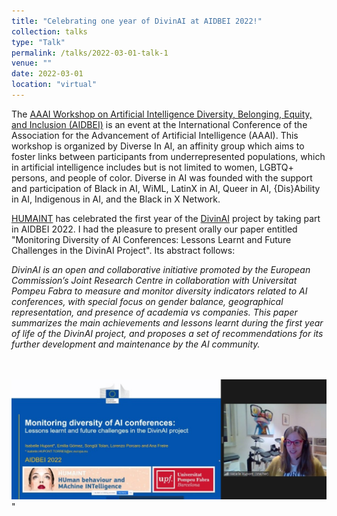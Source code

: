 ```yaml
---
title: "Celebrating one year of DivinAI at AIDBEI 2022!"
collection: talks
type: "Talk"
permalink: /talks/2022-03-01-talk-1
venue: ""
date: 2022-03-01
location: "virtual"
---
```


The [AAAI Workshop on Artificial Intelligence Diversity, Belonging, Equity, and Inclusion (AIDBEI)](https://kdd.cs.ksu.edu/Workshops/AAAI-2022/) is an event at the International Conference of the Association for the Advancement of Artificial Intelligence (AAAI). This workshop is organized by Diverse In AI, an affinity group which aims to foster links between participants from underrepresented populations, which in artificial intelligence includes but is not limited to women, LGBTQ+ persons, and people of color. Diverse in AI was founded with the support and participation of Black in AI, WiML, LatinX in AI, Queer in AI, {Dis}Ability in AI, Indigenous in AI, and the Black in X Network.

[HUMAINT](https://ec.europa.eu/jrc/communities/en/community/humaint) has celebrated the first year of the [DivinAI](https://divinai.org/) project by taking part in AIDBEI 2022. I had the pleasure to present orally our paper entitled "Monitoring Diversity of AI Conferences: Lessons Learnt and Future Challenges in the DivinAI Project". Its abstract follows:

<i>DivinAI is an open and collaborative initiative promoted by the European Commission’s Joint Research Centre in collaboration with Universitat Pompeu Fabra to measure and monitor diversity indicators related to AI conferences, with special focus on gender balance, geographical representation, and presence of academia vs companies. This paper summarizes the main achievements and lessons learnt during the first year of life of the DivinAI project, and proposes a set of recommendations for its further development and maintenance by the AI community.</i>

<br> <br/><img src='/images/AIDBEI.jpg'>"
